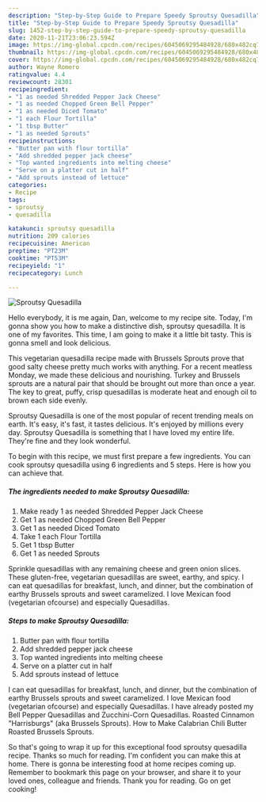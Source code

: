 ```yaml
---
description: "Step-by-Step Guide to Prepare Speedy Sproutsy Quesadilla"
title: "Step-by-Step Guide to Prepare Speedy Sproutsy Quesadilla"
slug: 1452-step-by-step-guide-to-prepare-speedy-sproutsy-quesadilla
date: 2020-11-21T23:06:23.594Z
image: https://img-global.cpcdn.com/recipes/6045069295484928/680x482cq70/sproutsy-quesadilla-recipe-main-photo.jpg
thumbnail: https://img-global.cpcdn.com/recipes/6045069295484928/680x482cq70/sproutsy-quesadilla-recipe-main-photo.jpg
cover: https://img-global.cpcdn.com/recipes/6045069295484928/680x482cq70/sproutsy-quesadilla-recipe-main-photo.jpg
author: Wayne Romero
ratingvalue: 4.4
reviewcount: 28301
recipeingredient:
- "1 as needed Shredded Pepper Jack Cheese"
- "1 as needed Chopped Green Bell Pepper"
- "1 as needed Diced Tomato"
- "1 each Flour Tortilla"
- "1 tbsp Butter"
- "1 as needed Sprouts"
recipeinstructions:
- "Butter pan with flour tortilla"
- "Add shredded pepper jack cheese"
- "Top wanted ingredients into melting cheese"
- "Serve on a platter cut in half"
- "Add sprouts instead of lettuce"
categories:
- Recipe
tags:
- sproutsy
- quesadilla

katakunci: sproutsy quesadilla 
nutrition: 209 calories
recipecuisine: American
preptime: "PT23M"
cooktime: "PT53M"
recipeyield: "1"
recipecategory: Lunch

---
```



![Sproutsy Quesadilla](https://img-global.cpcdn.com/recipes/6045069295484928/680x482cq70/sproutsy-quesadilla-recipe-main-photo.jpg)

Hello everybody, it is me again, Dan, welcome to my recipe site. Today, I'm gonna show you how to make a distinctive dish, sproutsy quesadilla. It is one of my favorites. This time, I am going to make it a little bit tasty. This is gonna smell and look delicious.

This vegetarian quesadilla recipe made with Brussels Sprouts prove that good salty cheese pretty much works with anything. For a recent meatless Monday, we made these delicious and nourishing. Turkey and Brussels sprouts are a natural pair that should be brought out more than once a year. The key to great, puffy, crisp quesadillas is moderate heat and enough oil to brown each side evenly.

Sproutsy Quesadilla is one of the most popular of recent trending meals on earth. It's easy, it's fast, it tastes delicious. It's enjoyed by millions every day. Sproutsy Quesadilla is something that I have loved my entire life. They're fine and they look wonderful.


To begin with this recipe, we must first prepare a few ingredients. You can cook sproutsy quesadilla using 6 ingredients and 5 steps. Here is how you can achieve that.

<!--inarticleads1-->

##### The ingredients needed to make Sproutsy Quesadilla:

1. Make ready 1 as needed Shredded Pepper Jack Cheese
1. Get 1 as needed Chopped Green Bell Pepper
1. Get 1 as needed Diced Tomato
1. Take 1 each Flour Tortilla
1. Get 1 tbsp Butter
1. Get 1 as needed Sprouts


Sprinkle quesadillas with any remaining cheese and green onion slices. These gluten-free, vegetarian quesadillas are sweet, earthy, and spicy. I can eat quesadillas for breakfast, lunch, and dinner, but the combination of earthy Brussels sprouts and sweet caramelized. I love Mexican food (vegetarian ofcourse) and especially Quesadillas. 

<!--inarticleads2-->

##### Steps to make Sproutsy Quesadilla:

1. Butter pan with flour tortilla
1. Add shredded pepper jack cheese
1. Top wanted ingredients into melting cheese
1. Serve on a platter cut in half
1. Add sprouts instead of lettuce


I can eat quesadillas for breakfast, lunch, and dinner, but the combination of earthy Brussels sprouts and sweet caramelized. I love Mexican food (vegetarian ofcourse) and especially Quesadillas. I have already posted my Bell Pepper Quesadillas and Zucchini-Corn Quesadillas. Roasted Cinnamon &#34;Harrisburgs&#34; (aka Brussels Sprouts). How to Make Calabrian Chili Butter Roasted Brussels Sprouts. 

So that's going to wrap it up for this exceptional food sproutsy quesadilla recipe. Thanks so much for reading. I'm confident you can make this at home. There is gonna be interesting food at home recipes coming up. Remember to bookmark this page on your browser, and share it to your loved ones, colleague and friends. Thank you for reading. Go on get cooking!
